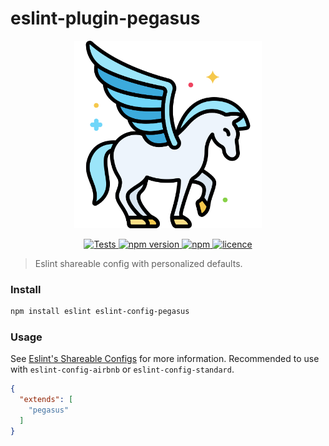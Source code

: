 # eslint-plugin-pegasus

<p align="center">
  <a href="https://github.com/sibiraj-s/eslint-config-pegasus">
   <img src="./assets/pegasus.png" alt="pegasus" height="300">
  </a>
</p>
<p align="center">
  <a href="https://github.com/sibiraj-s/eslint-config-pegasus/actions">
    <img alt="Tests" src="https://github.com/sibiraj-s/eslint-config-pegasus/workflows/Tests/badge.svg">
  </a>
  <a href="https://www.npmjs.com/package/eslint-config-pegasus">
    <img alt="npm version" src="https://badgen.net/npm/v/eslint-config-pegasus">
  </a>
  <a href="https://www.npmjs.com/package/eslint-config-pegasus">
    <img alt="npm" src="https://badgen.net/npm/dt/eslint-config-pegasus">
  </a>
  <a href="https://github.com/sibiraj-s/eslint-config-pegasus/blob/master/LICENSE">
    <img alt="licence" src="https://badgen.net/npm/license/eslint-config-pegasus">
  </a>
</p>

> Eslint shareable config with personalized defaults.

### Install

```bash
npm install eslint eslint-config-pegasus
```

### Usage

See [Eslint's Shareable Configs](https://eslint.org/docs/developer-guide/shareable-configs) for more information. Recommended to use with `eslint-config-airbnb` or `eslint-config-standard`.

```json
{
  "extends": [
    "pegasus"
  ]
}
```
